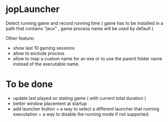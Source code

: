 # jopLauncher

Detect running game and record running time ( game has to be installed in a path that contains "jeux" , game process name will be used by default )

Other feature:
- show last 10 gaming sessions
- allow to exclude process
- allow to map a custom name for an exe or to use the parent folder name instead of the executable name.

# To be done
- update last played on stating game ( with current total duration )
- better window placement at startup
- add launcher button + a way to select a different launcher that running executation + a way to disable the running mode if not supported.
